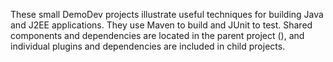 These small DemoDev projects illustrate useful techniques for building Java and J2EE applications.  They use Maven to build and JUnit to test.  Shared components and dependencies are located in the parent project (), and individual plugins and dependencies are included in child projects.